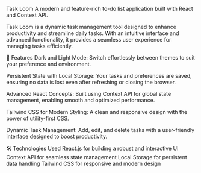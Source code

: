 Task Loom
A modern and feature-rich to-do list application built with React and Context API.

Task Loom is a dynamic task management tool designed to enhance productivity and streamline daily tasks. With an intuitive interface and advanced functionality, it provides a seamless user experience for managing tasks efficiently.

🚀 Features
Dark and Light Mode:
Switch effortlessly between themes to suit your preference and environment.

Persistent State with Local Storage:
Your tasks and preferences are saved, ensuring no data is lost even after refreshing or closing the browser.

Advanced React Concepts:
Built using Context API for global state management, enabling smooth and optimized performance.

Tailwind CSS for Modern Styling:
A clean and responsive design with the power of utility-first CSS.

Dynamic Task Management:
Add, edit, and delete tasks with a user-friendly interface designed to boost productivity.

🛠️ Technologies Used
React.js for building a robust and interactive UI
Context API for seamless state management
Local Storage for persistent data handling
Tailwind CSS for responsive and modern design

